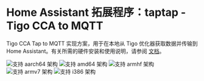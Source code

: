# Home Assistant 拓展程序：taptap - Tigo CCA to MQTT

Tigo CCA Tap to MQTT 实现方案，用于在本地从 Tigo 优化器获取数据并传输到 Home Assistant。有关所需的硬件安装和使用说明，请参阅 [文档](https://github.com/litinoveweedle/hassio-addons/blob/main/taptap/DOCS.md)。

![支持 aarch64 架构][aarch64-shield]
![支持 amd64 架构][amd64-shield]
![支持 armhf 架构][armhf-shield]
![支持 armv7 架构][armv7-shield]
![支持 i386 架构][i386-shield]

[aarch64-shield]: https://img.shields.io/badge/aarch64-yes-green.svg
[amd64-shield]: https://img.shields.io/badge/amd64-yes-green.svg
[armhf-shield]: https://img.shields.io/badge/armhf-yes-green.svg
[armv7-shield]: https://img.shields.io/badge/armv7-yes-green.svg
[i386-shield]: https://img.shields.io/badge/i386-yes-green.svg